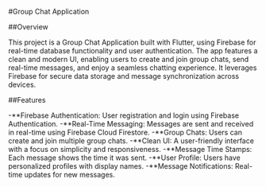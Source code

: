 #Group Chat Application

##Overview

This project is a Group Chat Application built with Flutter, using Firebase for real-time database functionality and user authentication. The app features a clean and modern UI, enabling users to create and join group chats, send real-time messages, and enjoy a seamless chatting experience. It leverages Firebase for secure data storage and message synchronization across devices.

##Features

-**Firebase Authentication: User registration and login using Firebase Authentication.
-**Real-Time Messaging: Messages are sent and received in real-time using Firebase Cloud Firestore.
-**Group Chats: Users can create and join multiple group chats.
-**Clean UI: A user-friendly interface with a focus on simplicity and responsiveness.
-**Message Time Stamps: Each message shows the time it was sent.
-**User Profile: Users have personalized profiles with display names.
-**Message Notifications: Real-time updates for new messages.

   
